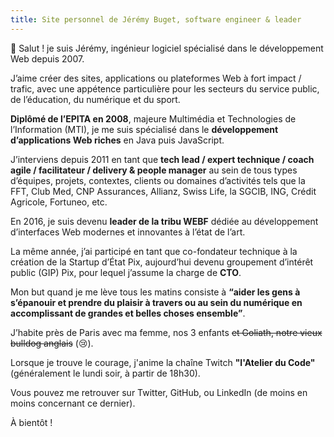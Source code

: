```yaml
---
title: Site personnel de Jérémy Buget, software engineer & leader
---
```


👋 Salut ! je suis Jérémy, ingénieur logiciel spécialisé dans le développement Web depuis 2007.

J’aime créer des sites, applications ou plateformes Web à fort impact / trafic, avec une appétence particulière pour les secteurs du service public, de l’éducation, du numérique et du sport.

**Diplômé de l’EPITA en 2008**, majeure Multimédia et Technologies de l’Information (MTI), je me suis spécialisé dans le **développement d’applications Web riches** en Java puis JavaScript.

J’interviens depuis 2011 en tant que **tech lead / expert technique / coach agile / facilitateur / delivery & people manager** au sein de tous types d’équipes, projets, contextes, clients ou domaines d’activités tels que la FFT, Club Med, CNP Assurances, Allianz, Swiss Life, la SGCIB, ING, Crédit Agricole, Fortuneo, etc.

En 2016, je suis devenu **leader de la tribu WEBF** dédiée au développement d’interfaces Web modernes et innovantes à l’état de l’art.

La même année, j’ai participé en tant que co-fondateur technique à la création de la Startup d’État Pix, aujourd’hui devenu groupement d’intérêt public (GIP) Pix, pour lequel j’assume la charge de **CTO**.

Mon but quand je me lève tous les matins consiste à **“aider les gens à s’épanouir et prendre du plaisir à travers ou au sein du numérique en accomplissant de grandes et belles choses ensemble”**.

J’habite près de Paris avec ma femme, nos 3 enfants ~~et Goliath, notre vieux bulldog anglais~~ (😢).

Lorsque je trouve le courage, j'anime la chaîne Twitch **"l'Atelier du Code"** (généralement le lundi soir, à partir de 18h30).

Vous pouvez me retrouver sur Twitter, GitHub, ou LinkedIn (de moins en moins concernant ce dernier).

À bientôt !
